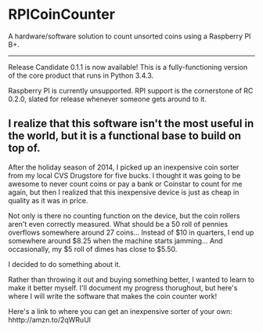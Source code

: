 # RPICoinCounter
A hardware/software solution to count unsorted coins using a Raspberry PI B+.

---------------

Release Candidate 0.1.1 is now available!
This is a fully-functioning version of the core product that runs in Python 3.4.3.

Raspberry PI is currently unsupported.  RPI support is the cornerstone of RC 0.2.0, slated for release whenever someone gets around to it.

I realize that this software isn't the most useful in the world, but it is a functional base to build on top of.
---------------
After the holiday season of 2014, I picked up an inexpensive coin sorter from my local CVS Drugstore for five bucks.  I thought it was going to be awesome to never count coins or pay a bank or Coinstar to count for me again, but then I realized that this inexpensive device is just as cheap in quality as it was in price.

Not only is there no counting function on the device, but the coin rollers aren't even correctly measured.  What should be a 50 roll of pennies overflows somewhere around 27 coins...  Instead of $10 in quarters, I end up somewhere around $8.25 when the machine starts jamming...  And occasionally, my $5 roll of dimes has close to $5.50.

I decided to do something about it.

Rather than throwing it out and buying something better, I wanted to learn to make it better myself.  I'll document my progress thorughout, but here's where I will write the software that makes the coin counter work!

Here's a link to where you can get an inexpensive sorter of your own:
  hhttp://amzn.to/2qWRuUl
 
